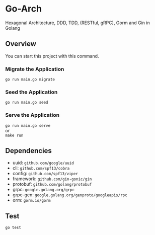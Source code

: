 # Go-Arch
  Hexagonal Architecture, DDD, TDD, (RESTful, gRPC), Gorm and Gin in Golang

## Overview
You can start this project with this command.

### Migrate the Application
`go run main.go migrate` 

### Seed the Application
`go run main.go seed`

### Serve the Application
`go run main.go serve` \
or \
`make run`

 

## Dependencies
- uuid: `github.com/google/uuid`
- cli: `github.com/spf13/cobra`
- config: `github.com/spf13/viper`
- framework: `github.com/gin-gonic/gin`
- protobuf: `github.com/golang/protobuf`
- grpc: `google.golang.org/grpc`
- grpc-gen: `google.golang.org/genproto/googleapis/rpc`
- orm: `gorm.io/gorm`

## Test
`go test`
